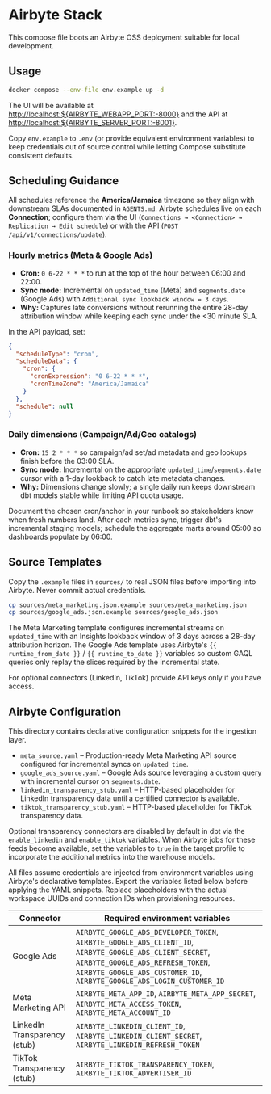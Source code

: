 # Airbyte Stack

This compose file boots an Airbyte OSS deployment suitable for local development.

## Usage

```bash
docker compose --env-file env.example up -d
```

The UI will be available at <http://localhost:${AIRBYTE_WEBAPP_PORT:-8000}> and the API at <http://localhost:${AIRBYTE_SERVER_PORT:-8001}>.

Copy `env.example` to `.env` (or provide equivalent environment variables) to keep credentials out of source control while letting
Compose substitute consistent defaults.

## Scheduling Guidance

All schedules reference the **America/Jamaica** timezone so they align with downstream SLAs documented in `AGENTS.md`.
Airbyte schedules live on each **Connection**; configure them via the UI (`Connections → <Connection> → Replication → Edit schedule`)
or with the API (`POST /api/v1/connections/update`).

### Hourly metrics (Meta & Google Ads)
- **Cron:** `0 6-22 * * *` to run at the top of the hour between 06:00 and 22:00.
- **Sync mode:** Incremental on `updated_time` (Meta) and `segments.date` (Google Ads) with `Additional sync lookback window = 3 days`.
- **Why:** Captures late conversions without rerunning the entire 28-day attribution window while keeping each sync under the
  <30 minute SLA.

In the API payload, set:
```json
{
  "scheduleType": "cron",
  "scheduleData": {
    "cron": {
      "cronExpression": "0 6-22 * * *",
      "cronTimeZone": "America/Jamaica"
    }
  },
  "schedule": null
}
```

### Daily dimensions (Campaign/Ad/Geo catalogs)
- **Cron:** `15 2 * * *` so campaign/ad set/ad metadata and geo lookups finish before the 03:00 SLA.
- **Sync mode:** Incremental on the appropriate `updated_time`/`segments.date` cursor with a 1-day lookback to catch late metadata changes.
- **Why:** Dimensions change slowly; a single daily run keeps downstream dbt models stable while limiting API quota usage.

Document the chosen cron/anchor in your runbook so stakeholders know when fresh numbers land. After each metrics sync, trigger dbt's
incremental staging models; schedule the aggregate marts around 05:00 so dashboards populate by 06:00.

## Source Templates

Copy the `.example` files in `sources/` to real JSON files before importing into Airbyte. Never commit actual credentials.

```bash
cp sources/meta_marketing.json.example sources/meta_marketing.json
cp sources/google_ads.json.example sources/google_ads.json
```

The Meta Marketing template configures incremental streams on `updated_time` with an Insights lookback window of 3 days across a 28-day
attribution horizon. The Google Ads template uses Airbyte's `{{ runtime_from_date }}` / `{{ runtime_to_date }}` variables so custom
GAQL queries only replay the slices required by the incremental state.

For optional connectors (LinkedIn, TikTok) provide API keys only if you have access.

## Airbyte Configuration

This directory contains declarative configuration snippets for the ingestion layer.

- `meta_source.yaml` – Production-ready Meta Marketing API source configured for incremental syncs on `updated_time`.
- `google_ads_source.yaml` – Google Ads source leveraging a custom query with incremental cursor on `segments.date`.
- `linkedin_transparency_stub.yaml` – HTTP-based placeholder for LinkedIn transparency data until a certified connector is available.
- `tiktok_transparency_stub.yaml` – HTTP-based placeholder for TikTok transparency data.

Optional transparency connectors are disabled by default in dbt via the `enable_linkedin` and `enable_tiktok` variables. When Airbyte jobs for these feeds become available, set the variables to `true` in the target profile to incorporate the additional metrics into the warehouse models.

All files assume credentials are injected from environment variables using Airbyte's declarative templates. Export the variables listed below before applying the YAML snippets. Replace placeholders with the actual workspace UUIDs and connection IDs when provisioning resources.

| Connector | Required environment variables |
| --- | --- |
| Google Ads | `AIRBYTE_GOOGLE_ADS_DEVELOPER_TOKEN`, `AIRBYTE_GOOGLE_ADS_CLIENT_ID`, `AIRBYTE_GOOGLE_ADS_CLIENT_SECRET`, `AIRBYTE_GOOGLE_ADS_REFRESH_TOKEN`, `AIRBYTE_GOOGLE_ADS_CUSTOMER_ID`, `AIRBYTE_GOOGLE_ADS_LOGIN_CUSTOMER_ID` |
| Meta Marketing API | `AIRBYTE_META_APP_ID`, `AIRBYTE_META_APP_SECRET`, `AIRBYTE_META_ACCESS_TOKEN`, `AIRBYTE_META_ACCOUNT_ID` |
| LinkedIn Transparency (stub) | `AIRBYTE_LINKEDIN_CLIENT_ID`, `AIRBYTE_LINKEDIN_CLIENT_SECRET`, `AIRBYTE_LINKEDIN_REFRESH_TOKEN` |
| TikTok Transparency (stub) | `AIRBYTE_TIKTOK_TRANSPARENCY_TOKEN`, `AIRBYTE_TIKTOK_ADVERTISER_ID` |
